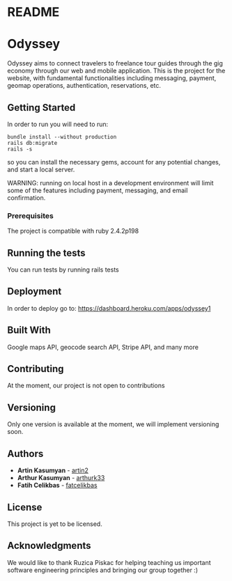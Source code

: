 # README

# Odyssey

Odyssey aims to connect travelers to freelance tour guides through the gig economy through
our web and mobile application. This is the project for the website, with fundamental 
functionalities including messaging, payment, geomap operations, authentication, reservations,
etc.

## Getting Started

In order to run you will need to run: 

```
bundle install --without production
rails db:migrate
rails -s
```
so you can install the necessary gems, account for any potential changes, 
and start a local server. 

WARNING: running on local host in a development environment will limit 
some of the features including payment, messaging, and email confirmation.

### Prerequisites

The project is compatible with ruby 2.4.2p198

## Running the tests

You can run tests by running rails tests

## Deployment

In order to deploy go to: https://dashboard.heroku.com/apps/odyssey1

## Built With

Google maps API, 
geocode search API, 
Stripe API, 
and many more

## Contributing

At the moment, our project is not open to contributions

## Versioning

Only one version is available at the moment, we will implement versioning soon.

## Authors

* **Artin Kasumyan** - [artin2](https://github.com/artin2)
* **Arthur Kasumyan** - [arthurk33](https://github.com/arthurk33)
* **Fatih Celikbas** - [fatcelikbas](https://github.com/fatcelikbas)

## License

This project is yet to be licensed.

## Acknowledgments

We would like to thank Ruzica Piskac
for helping teaching us important software
engineering principles and bringing our group
together :)
